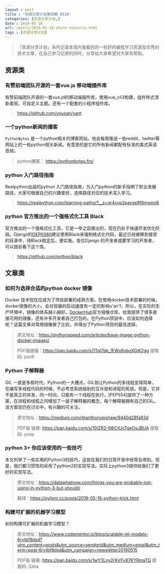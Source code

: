 ```yaml
---
layout : post
title : "资源分享计划第四期 0518"
categories: [资源分享计划,] 
date : 2019-05-18
url: /posts/2019-05-18-share-resource.html 
tags : [资源分享计划]
---
```


>「资源分享计划」系列记录本周内我看到的一些好的编程学习资源及优秀的技术文章，在自己学习记录的同时，分享给大家希望对大家有帮助。

## 资源类

### 有赞前端团队开源的一套vue.js 移动端插件库

有赞前端团队开源的一套vue.jd的移动端插件库，使用vue_cli3构建，组件样式清新美观，可自定义主题。还有一个配套的小程序组件库。

> https://github.com/youzan/vant

### 一个python新闻的播客

`PythonBytes` 是一个python相关的博客网站，他会每周推送一些reddit、twitter等网站上的一些python相关新闻。有意思的是它的所有新闻都配有标准的美式英语音频。

> python播客： https://pythonbytes.fm/

### python 入门路径指南

Realpython出品的python 入门路径指南，为入门python的新手指明了职业发展路径，大家可根据自己的兴趣爱好，选择路径对应的技术深入学习。

> https://realpython.com/learning-paths/?__s=qr4xvq2paygs9f8msmo8

### python 官方推出的一个强格式化工具 Black 
 
官方推出的一个强格式化工具，它是一年之前推出的，现在仍处于快速开发优化阶段。Django的[DEP0080](https://github.com/django/deps/blob/master/accepted/0008-black.rst#motivation)建议使用Black来强制格式化代码，最近已经被移到接受的目录中，待Black稳定后，便实施。各位Django 的开发者或要学习的开发者，可以提前看下这个库。

> https://github.com/python/black
 

## 文章类

### 如何为选择合适的python docker 镜像

Docker 技术现在应成为了项目部署的成熟方案。在使用docker技术部署的时候，docker镜像的大小，会对容器的启动速度有一定的影响u'an'f。所以，在实际的生产环境中，镜像的体系越小越好。[DockerHub](https://hub.docker.com/)官方镜像仓库，给我提供了很多直接可用的镜像，还有许多开发者自己打包的。在Python项目中，应该如何选择呢？这篇文章对常用镜像做了比较，并得出了Python项目的最佳选择。

> 原文地址：https://pythonspeed.com/articles/base-image-python-docker-images/
>
> PDF版链接：https://pan.baidu.com/s/1Tql7bb_1EWx6vboXGjK2gg 提取码: pss9 

### Python 子解释器

GIL 一直是多核时代，Python的一大槽点。GIL锁让Python的多线程变得简单，在编写多线程代码的时候，不必考虑系统级别的互斥锁和进程的死锁。但是，它并不是真正的并发，同一时间，只能有一个线程在执行。[PEP554]提供了一种方案，在进程和线程之间增加了一层子解释器的概念，每个解释器拥有自己的GIL。该方案现仍在讨论中，有兴趣的可关注。

> 原文地址：https://medium.com/@anthonypjshaw/9440d28fa93d
>
> PDF版 链接: https://pan.baidu.com/s/10IZR2-98iCtUcTgeOsJBUA 提取码: yxnp 


### python 3+ 你应该使用的一些技巧

本文列举了一些实用的Python3的技巧，这些在我们的日常开发中经常会用到。但是，我们都习惯性的采用了python2的实现写法。实际上python3提供给我们了更好的实现写法。

> 原文地址：https://datawhatnow.com/things-you-are-probably-not-using-in-python-3-but-should/
> 
> 翻译：https://pylixm.cc/posts/2019-05-16-python-trick.html

### 构建可扩展的机器学习模型

如何构建可扩展的机器学习模型？

> 原文地址：https://www.codementor.io/blog/scalable-ml-models-6rvtbf8dsd?utm_content=posts&utm_source=sendgrid&utm_medium=email&utm_term=post-6rvtbf8dsd&utm_campaign=newsletter20190515
>
> PDF版 链接: https://pan.baidu.com/s/1wY3Lny2rKirFv87KYRmaTQ 提取码: 3zba 
